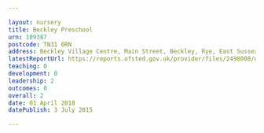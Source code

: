 ```yaml
---

layout: nursery
title: Beckley Preschool
urn: 109387
postcode: TN31 6RN
address: Beckley Village Centre, Main Street, Beckley, Rye, East Sussex, TN31 6RN
latestReportUrl: https://reports.ofsted.gov.uk/provider/files/2498008/urn/109387.pdf
teaching: 0
development: 0
leadership: 2
outcomes: 0
overall: 2
date: 01 April 2018 
datePublish: 3 July 2015

---
```

